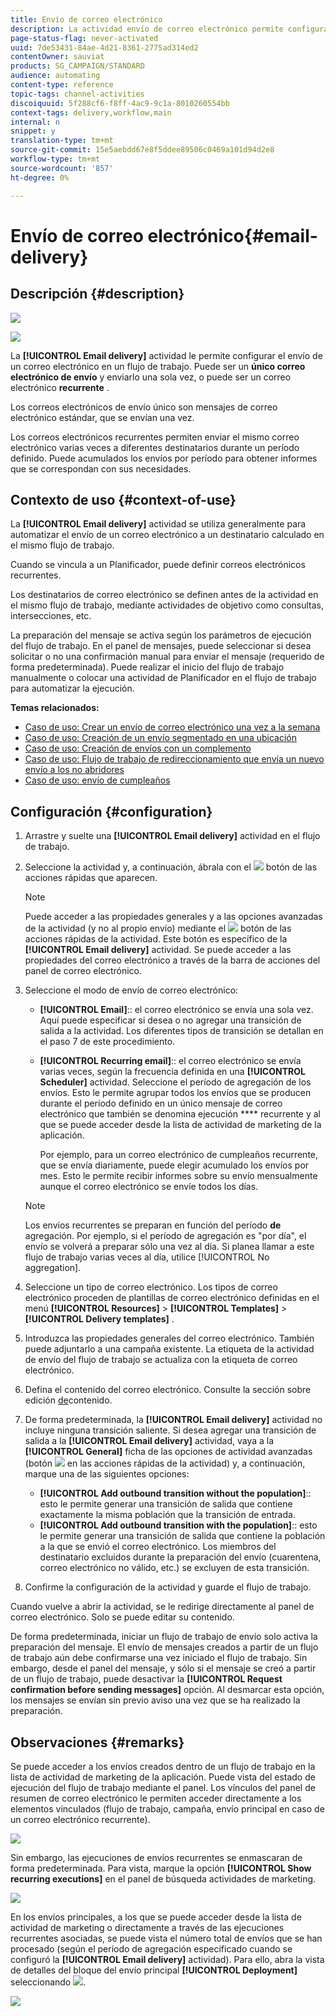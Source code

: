 ```yaml
---
title: Envío de correo electrónico
description: La actividad envío de correo electrónico permite configurar el envío de un único correo electrónico de envío o de un correo electrónico recurrente en un flujo de trabajo.
page-status-flag: never-activated
uuid: 7de53431-84ae-4d21-8361-2775ad314ed2
contentOwner: sauviat
products: SG_CAMPAIGN/STANDARD
audience: automating
content-type: reference
topic-tags: channel-activities
discoiquuid: 5f288cf6-f8ff-4ac9-9c1a-8010260554bb
context-tags: delivery,workflow,main
internal: n
snippet: y
translation-type: tm+mt
source-git-commit: 15e5aebdd67e8f5ddee89506c0469a101d94d2e8
workflow-type: tm+mt
source-wordcount: '857'
ht-degree: 0%

---
```



# Envío de correo electrónico{#email-delivery}

## Descripción {#description}

![](assets/email.png)

![](assets/recurrentemail.png)

La **[!UICONTROL Email delivery]** actividad le permite configurar el envío de un correo electrónico en un flujo de trabajo. Puede ser un **único correo electrónico de envío** y enviarlo una sola vez, o puede ser un correo electrónico **recurrente** .

Los correos electrónicos de envío único son mensajes de correo electrónico estándar, que se envían una vez.

Los correos electrónicos recurrentes permiten enviar el mismo correo electrónico varias veces a diferentes destinatarios durante un período definido. Puede acumulados los envíos por período para obtener informes que se correspondan con sus necesidades.

## Contexto de uso {#context-of-use}

La **[!UICONTROL Email delivery]** actividad se utiliza generalmente para automatizar el envío de un correo electrónico a un destinatario calculado en el mismo flujo de trabajo.

Cuando se vincula a un Planificador, puede definir correos electrónicos recurrentes.

Los destinatarios de correo electrónico se definen antes de la actividad en el mismo flujo de trabajo, mediante actividades de objetivo como consultas, intersecciones, etc.

La preparación del mensaje se activa según los parámetros de ejecución del flujo de trabajo. En el panel de mensajes, puede seleccionar si desea solicitar o no una confirmación manual para enviar el mensaje (requerido de forma predeterminada). Puede realizar el inicio del flujo de trabajo manualmente o colocar una actividad de Planificador en el flujo de trabajo para automatizar la ejecución.

**Temas relacionados:**

* [Caso de uso: Crear un envío de correo electrónico una vez a la semana](../../automating/using/workflow-weekly-offer.md)
* [Caso de uso: Creación de un envío segmentado en una ubicación](../../automating/using/workflow-segmentation-location.md)
* [Caso de uso: Creación de envíos con un complemento](../../automating/using/workflow-created-query-with-complement.md)
* [Caso de uso: Flujo de trabajo de redireccionamiento que envía un nuevo envío a los no abridores](../../automating/using/workflow-cross-channel-retargeting.md)
* [Caso de uso: envío de cumpleaños](../../automating/using/birthday-delivery.md)

## Configuración {#configuration}

1. Arrastre y suelte una **[!UICONTROL Email delivery]** actividad en el flujo de trabajo.
1. Seleccione la actividad y, a continuación, ábrala con el ![](assets/edit_darkgrey-24px.png) botón de las acciones rápidas que aparecen.

   >[!NOTE]
   >
   >Puede acceder a las propiedades generales y a las opciones avanzadas de la actividad (y no al propio envío) mediante el ![](assets/dlv_activity_params-24px.png) botón de las acciones rápidas de la actividad. Este botón es específico de la **[!UICONTROL Email delivery]** actividad. Se puede acceder a las propiedades del correo electrónico a través de la barra de acciones del panel de correo electrónico.

1. Seleccione el modo de envío de correo electrónico:

   * **[!UICONTROL Email]**:: el correo electrónico se envía una sola vez. Aquí puede especificar si desea o no agregar una transición de salida a la actividad. Los diferentes tipos de transición se detallan en el paso 7 de este procedimiento.
   * **[!UICONTROL Recurring email]**:: el correo electrónico se envía varias veces, según la frecuencia definida en una **[!UICONTROL Scheduler]** actividad. Seleccione el período de agregación de los envíos. Esto le permite agrupar todos los envíos que se producen durante el período definido en un único mensaje de correo electrónico que también se denomina ejecución **** recurrente y al que se puede acceder desde la lista de actividad de marketing de la aplicación.

      Por ejemplo, para un correo electrónico de cumpleaños recurrente, que se envía diariamente, puede elegir acumulado los envíos por mes. Esto le permite recibir informes sobre su envío mensualmente aunque el correo electrónico se envíe todos los días.
   >[!NOTE]
   >
   >Los envíos recurrentes se preparan en función del período **de** agregación. Por ejemplo, si el período de agregación es &quot;por día&quot;, el envío se volverá a preparar sólo una vez al día. Si planea llamar a este flujo de trabajo varias veces al día, utilice [!UICONTROL No aggregation].

1. Seleccione un tipo de correo electrónico. Los tipos de correo electrónico proceden de plantillas de correo electrónico definidas en el menú **[!UICONTROL Resources]** > **[!UICONTROL Templates]** > **[!UICONTROL Delivery templates]** .
1. Introduzca las propiedades generales del correo electrónico. También puede adjuntarlo a una campaña existente. La etiqueta de la actividad de envío del flujo de trabajo se actualiza con la etiqueta de correo electrónico.
1. Defina el contenido del correo electrónico. Consulte la sección sobre edición [de](../../designing/using/designing-content-in-adobe-campaign.md)contenido.
1. De forma predeterminada, la **[!UICONTROL Email delivery]** actividad no incluye ninguna transición saliente. Si desea agregar una transición de salida a la **[!UICONTROL Email delivery]** actividad, vaya a la **[!UICONTROL General]** ficha de las opciones de actividad avanzadas (botón ![](assets/dlv_activity_params-24px.png) en las acciones rápidas de la actividad) y, a continuación, marque una de las siguientes opciones:

   * **[!UICONTROL Add outbound transition without the population]**:: esto le permite generar una transición de salida que contiene exactamente la misma población que la transición de entrada.
   * **[!UICONTROL Add outbound transition with the population]**:: esto le permite generar una transición de salida que contiene la población a la que se envió el correo electrónico. Los miembros del destinatario excluidos durante la preparación del envío (cuarentena, correo electrónico no válido, etc.) se excluyen de esta transición.

1. Confirme la configuración de la actividad y guarde el flujo de trabajo.

Cuando vuelve a abrir la actividad, se le redirige directamente al panel de correo electrónico. Solo se puede editar su contenido.

De forma predeterminada, iniciar un flujo de trabajo de envío solo activa la preparación del mensaje. El envío de mensajes creados a partir de un flujo de trabajo aún debe confirmarse una vez iniciado el flujo de trabajo. Sin embargo, desde el panel del mensaje, y sólo si el mensaje se creó a partir de un flujo de trabajo, puede desactivar la **[!UICONTROL Request confirmation before sending messages]** opción. Al desmarcar esta opción, los mensajes se envían sin previo aviso una vez que se ha realizado la preparación.

## Observaciones {#remarks}

Se puede acceder a los envíos creados dentro de un flujo de trabajo en la lista de actividad de marketing de la aplicación. Puede vista del estado de ejecución del flujo de trabajo mediante el panel. Los vínculos del panel de resumen de correo electrónico le permiten acceder directamente a los elementos vinculados (flujo de trabajo, campaña, envío principal en caso de un correo electrónico recurrente).

![](assets/wkf_display_recurrent_executions_2.png)

Sin embargo, las ejecuciones de envíos recurrentes se enmascaran de forma predeterminada. Para vista, marque la opción **[!UICONTROL Show recurring executions]** en el panel de búsqueda actividades de marketing.

![](assets/wkf_display_recurrent_executions.png)

En los envíos principales, a los que se puede acceder desde la lista de actividad de marketing o directamente a través de las ejecuciones recurrentes asociadas, se puede vista el número total de envíos que se han procesado (según el período de agregación especificado cuando se configuró la **[!UICONTROL Email delivery]** actividad). Para ello, abra la vista de detalles del bloque del envío principal **[!UICONTROL Deployment]** seleccionando ![](assets/wkf_dlv_detail_button.png).

![](assets/wkf_display_recurrent_executions_3.png)
